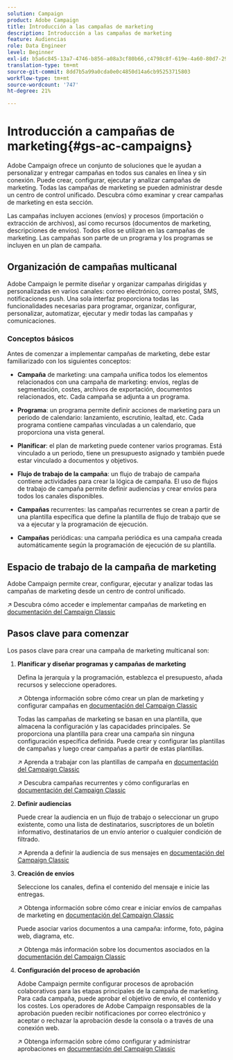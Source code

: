 ```yaml
---
solution: Campaign
product: Adobe Campaign
title: Introducción a las campañas de marketing
description: Introducción a las campañas de marketing
feature: Audiencias
role: Data Engineer
level: Beginner
exl-id: b5a6c845-13a7-4746-b856-a08a3cf80b66,c4798c8f-619e-4a60-80d7-29b9e4c61168
translation-type: tm+mt
source-git-commit: 8dd7b5a99a0cda0e0c4850d14a6cb95253715803
workflow-type: tm+mt
source-wordcount: '747'
ht-degree: 21%

---
```


# Introducción a campañas de marketing{#gs-ac-campaigns}

Adobe Campaign ofrece un conjunto de soluciones que le ayudan a personalizar y entregar campañas en todos sus canales en línea y sin conexión. Puede crear, configurar, ejecutar y analizar campañas de marketing. Todas las campañas de marketing se pueden administrar desde un centro de control unificado. Descubra cómo examinar y crear campañas de marketing en esta sección.

Las campañas incluyen acciones (envíos) y procesos (importación o extracción de archivos), así como recursos (documentos de marketing, descripciones de envíos). Todos ellos se utilizan en las campañas de marketing. Las campañas son parte de un programa y los programas se incluyen en un plan de campaña.

## Organización de campañas multicanal

Adobe Campaign le permite diseñar y organizar campañas dirigidas y personalizadas en varios canales: correo electrónico, correo postal, SMS, notificaciones push. Una sola interfaz proporciona todas las funcionalidades necesarias para programar, organizar, configurar, personalizar, automatizar, ejecutar y medir todas las campañas y comunicaciones.

### Conceptos básicos

Antes de comenzar a implementar campañas de marketing, debe estar familiarizado con los siguientes conceptos:

* **Campaña** de marketing: una campaña unifica todos los elementos relacionados con una campaña de marketing: envíos, reglas de segmentación, costes, archivos de exportación, documentos relacionados, etc. Cada campaña se adjunta a un programa.

* **Programa**: un programa permite definir acciones de marketing para un periodo de calendario: lanzamiento, escrutinio, lealtad, etc. Cada programa contiene campañas vinculadas a un calendario, que proporciona una vista general.

* **Planificar**: el plan de marketing puede contener varios programas. Está vinculado a un periodo, tiene un presupuesto asignado y también puede estar vinculado a documentos y objetivos.

* **Flujo de trabajo de la campaña**: un flujo de trabajo de campaña contiene actividades para crear la lógica de campaña. El uso de flujos de trabajo de campaña permite definir audiencias y crear envíos para todos los canales disponibles.

* **Campañas** recurrentes: las campañas recurrentes se crean a partir de una plantilla específica que define la plantilla de flujo de trabajo que se va a ejecutar y la programación de ejecución.

* **Campañas** periódicas: una campaña periódica es una campaña creada automáticamente según la programación de ejecución de su plantilla.

## Espacio de trabajo de la campaña de marketing

Adobe Campaign permite crear, configurar, ejecutar y analizar todas las campañas de marketing desde un centro de control unificado.

:arrow_upper_right: Descubra cómo acceder e implementar campañas de marketing en [documentación del Campaign Classic](https://experienceleague.adobe.com/docs/campaign-classic/using/orchestrating-campaigns/about-marketing-campaigns/accessing-marketing-campaigns.html?lang=en#orchestrating-campaigns)


## Pasos clave para comenzar

Los pasos clave para crear una campaña de marketing multicanal son:

1. **Planificar y diseñar programas y campañas de marketing**

   Defina la jerarquía y la programación, establezca el presupuesto, añada recursos y seleccione operadores.

   :arrow_upper_right: Obtenga información sobre cómo crear un plan de marketing y configurar campañas en [documentación del Campaign Classic](https://experienceleague.adobe.com/docs/campaign-classic/using/orchestrating-campaigns/orchestrate-campaigns/setting-up-marketing-campaigns.html?lang=en#creating-plan-and-program-hierarchy)

   Todas las campañas de marketing se basan en una plantilla, que almacena la configuración y las capacidades principales. Se proporciona una plantilla para crear una campaña sin ninguna configuración específica definida. Puede crear y configurar las plantillas de campañas y luego crear campañas a partir de estas plantillas.

   :arrow_upper_right: Aprenda a trabajar con las plantillas de campaña en [documentación del Campaign Classic](https://experienceleague.adobe.com/docs/campaign-classic/using/orchestrating-campaigns/orchestrate-campaigns/marketing-campaign-templates.html?lang=en#orchestrating-campaigns)

   :arrow_upper_right: Descubra campañas recurrentes y cómo configurarlas en [documentación del Campaign Classic](https://experienceleague.adobe.com/docs/campaign-classic/using/orchestrating-campaigns/orchestrate-campaigns/setting-up-marketing-campaigns.html?lang=en#recurring-and-periodic-campaigns)

1. **Definir audiencias**

   Puede crear la audiencia en un flujo de trabajo o seleccionar un grupo existente, como una lista de destinatarios, suscriptores de un boletín informativo, destinatarios de un envío anterior o cualquier condición de filtrado.

   :arrow_upper_right: Aprenda a definir la audiencia de sus mensajes en [documentación del Campaign Classic](https://experienceleague.adobe.com/docs/campaign-classic/using/orchestrating-campaigns/orchestrate-campaigns/marketing-campaign-target.html?lang=en#orchestrating-campaigns)

1. **Creación de envíos**

   Seleccione los canales, defina el contenido del mensaje e inicie las entregas.

   :arrow_upper_right: Obtenga información sobre cómo crear e iniciar envíos de campañas de marketing en [documentación del Campaign Classic](https://experienceleague.adobe.com/docs/campaign-classic/using/orchestrating-campaigns/orchestrate-campaigns/marketing-campaign-deliveries.html?lang=en#creating-deliveries)

   Puede asociar varios documentos a una campaña: informe, foto, página web, diagrama, etc.

   :arrow_upper_right: Obtenga más información sobre los documentos asociados en la [documentación del Campaign Classic](https://experienceleague.adobe.com/docs/campaign-classic/using/orchestrating-campaigns/orchestrate-campaigns/marketing-campaign-assets.html?lang=en#adding-documents)

1. **Configuración del proceso de aprobación**

   Adobe Campaign permite configurar procesos de aprobación colaborativos para las etapas principales de la campaña de marketing. Para cada campaña, puede aprobar el objetivo de envío, el contenido y los costes. Los operadores de Adobe Campaign responsables de la aprobación pueden recibir notificaciones por correo electrónico y aceptar o rechazar la aprobación desde la consola o a través de una conexión web.

   :arrow_upper_right: Obtenga información sobre cómo configurar y administrar aprobaciones en [documentación del Campaign Classic](https://experienceleague.adobe.com/docs/campaign-classic/using/orchestrating-campaigns/orchestrate-campaigns/marketing-campaign-approval.html?lang=en#orchestrating-campaigns)

